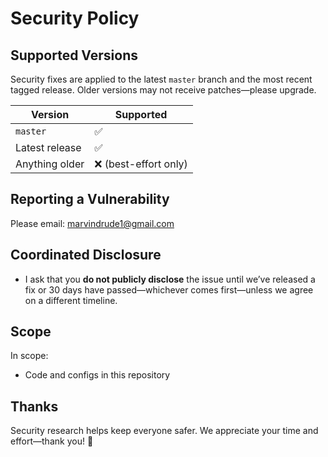 # Security Policy

## Supported Versions
Security fixes are applied to the latest `master` branch and the most recent tagged release. Older versions may not receive patches—please upgrade.

| Version | Supported |
|---------|-----------|
| `master`  | ✅        |
| Latest release | ✅ |
| Anything older  | ❌ (best-effort only) |

## Reporting a Vulnerability
Please email: marvindrude1@gmail.com

## Coordinated Disclosure

- I ask that you **do not publicly disclose** the issue until we’ve released a fix or 30 days have passed—whichever comes first—unless we agree on a different timeline.

## Scope

In scope:
- Code and configs in this repository

## Thanks

Security research helps keep everyone safer. We appreciate your time and effort—thank you! 🙌